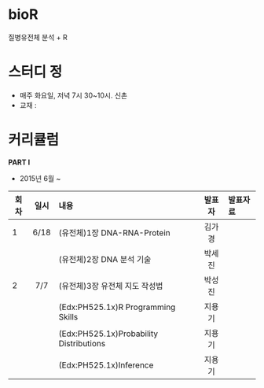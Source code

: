 # bioR
질병유전체 분석 + R


# 스터디 정
* 매주 화요일, 저녁 7시 30~10시. 신촌
* 교재 : 

# 커리큘럼
<b>PART I</b>
* 2015년 6월 ~ 

| 회차  | 일시   | 내용                                  | 발표자  |              발표자료                    |
| ----- |:------:| :-------------------------------------|:-------:|:---------------------------------------- |
| 1     | 6/18   |(유전체)1장 DNA-RNA-Protein            | 김가경  |                                          |
|       |        |(유전체)2장 DNA 분석 기술              | 박세진  |                                          |
| 2     | 7/7    |(유전체)3장 유전체 지도 작성법         | 박성진  |                                          |
|       |        |(Edx:PH525.1x)R Programming Skills     | 지용기  |                                          |
|       |        |(Edx:PH525.1x)Probability Distributions| 지용기  |                                          |
|       |        |(Edx:PH525.1x)Inference                | 지용기  |                                          |
